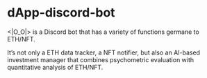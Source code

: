 # dApp-discord-bot

<|O_O|> is a Discord bot that has a variety of functions germane to ETH/NFT.

It’s not only a ETH data tracker, a NFT notifier, but also an AI-based investment manager that combines psychometric evaluation with quantitative analysis of ETH/NFT.
